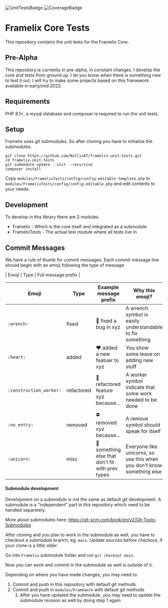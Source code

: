 ![UnitTestsBadge](https://github.com/NullixAT/framelix-tests/actions/workflows/unit-tests.yml/badge.svg) ![CoverageBadge](https://img.shields.io/endpoint?url=https://gist.githubusercontent.com/brainfoolong/2e4ba189fbb1a23bff14e73cb893bc3e/raw/framelix-unit-tests-coverage-data.json)

# Framelix Core Tests

This repository contains the unit tests for the Framelix Core.

## Pre-Alpha

This repository is currently in pre-alpha, in constant changes. I develop the core and tests from ground up. I let you
know when there is something new to test it out. I will try to make some projects based on this framework available in
early/mid 2022.

## Requirements

PHP 8.1+, a mysql database and composer is required to run the unit tests.

## Setup

Framelix uses git submodules. So after cloning you have to initialize the submodules.

    git clone https://github.com/NullixAT/framelix-unit-tests.git
    cd framelix-unit-tests
    git submodule update --init --recursive
    composer install

Copy `modules/FramelixTests/config/config-editable-template.php`
to `modules/FramelixTests/config/config-editable.php` and edit contents to your needs.

## Development

To develop in this library there are 2 modules.

* Framelix - Which is the core itself and integrated as a submodule
* FramelixTests - The actual test module where all tests live in

## Commit Messages

We have a rule of thumb for commit messages. Each commit message line should begin with an emoji following the type of
message.

| Emoji | Type | Full message prefix |

| Emoji                   | Type       | Example message prefix                                  | Why this emoji?                                                        |
|-------------------------|------------|---------------------------------------------------------|------------------------------------------------------------------------|
| `:wrench:`              | fixed      | :wrench: fixed a bug in xyz                             | A wrench symbol is easily understandable to fix something              |
| `:heart:`               | added      | :heart: added a new featuer to xyz                      | You show some leave on adding new stuff                                |
| `:construction_worker:` | refactored | :construction_worker: refactored feature xyz because... | A worker symbol indicate that some work needed to be done              |
| `:no_entry:`            | removed    | :no_entry: removed xyz because...                       | A remove symbol should speak for itself                                |
| `:unicorn:`             | misc       | :unicorn: something else that don't fit with prev types | Everyone like unicorns, so use this when you don't know something else |

#### Submodule development

Development on a submodule is not the same as default git development. A submodule is a "independent" part in this
repository which need to be handled separetely.

More about submodules here: https://git-scm.com/book/en/v2/Git-Tools-Submodules

After cloning and you plan to work in the submodule as well, you have to checkout a submodule branch, eg: `main`. Update
sources before checkout, if your clone is a little older.

Go into `Framelix` submodule folder and run `git checkout main`.

Now you can work and commit in the submodule as well is outside of it.

Depending on where you have made changes, you may need to:

1. Commit and push in this repository with default git methods
2. Commit and push in `modules/Framework` with default git methods
    1. After you have updated the submodule, you may need to update the submodule revision as well by doing step 1 again
